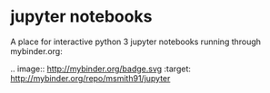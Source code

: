 # jupyter notebooks

A place for interactive python 3 jupyter notebooks running through mybinder.org:

.. image:: http://mybinder.org/badge.svg :target: http://mybinder.org/repo/msmith91/jupyter
